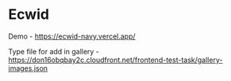 # Ecwid
Demo - https://ecwid-navy.vercel.app/

Type file for add in gallery - https://don16obqbay2c.cloudfront.net/frontend-test-task/gallery-images.json
